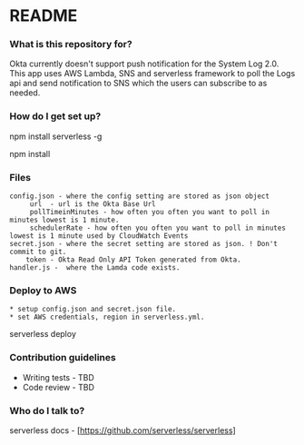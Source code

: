 # README #



### What is this repository for? ###

Okta currently doesn't support push notification for the System Log 2.0. This app uses AWS Lambda, SNS and serverless framework to poll the Logs api and send notification to SNS which the users can subscribe to as needed.

### How do I get set up? ###

npm install serverless -g

npm install

### Files ###
    config.json - where the config setting are stored as json object
         url  - url is the Okta Base Url
         pollTimeinMinutes - how often you often you want to poll in minutes lowest is 1 minute.
         schedulerRate - how often you often you want to poll in minutes lowest is 1 minute used by CloudWatch Events
    secret.json - where the secret setting are stored as json. ! Don't commit to git.
        token - Okta Read Only API Token generated from Okta.
    handler.js -  where the Lamda code exists.

### Deploy to AWS ###

    * setup config.json and secret.json file.
    * set AWS credentials, region in serverless.yml.

serverless deploy 


### Contribution guidelines ###

* Writing tests - TBD
* Code review - TBD

### Who do I talk to? ###

serverless docs - [https://github.com/serverless/serverless]
